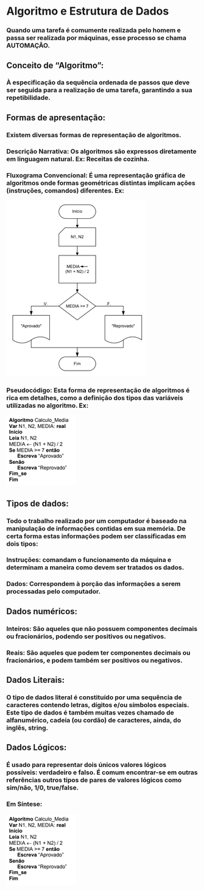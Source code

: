 # Algoritmo e Estrutura de Dados
### Quando uma tarefa é comumente realizada pelo homem e passa ser realizada por máquinas, esse processo se chama AUTOMAÇÃO.
## Conceito de “Algoritmo”:
### À especificação da sequência ordenada de passos que deve ser seguida para a realização de uma tarefa, garantindo a sua repetibilidade.
## Formas de apresentação:
### Existem diversas formas de representação de algoritmos.
### Descrição Narrativa: Os algoritmos são expressos diretamente em linguagem natural. Ex: Receitas de cozinha.
### Fluxograma Convencional: É uma representação gráfica de algoritmos onde formas geométricas distintas implicam ações (instruções, comandos) diferentes. Ex:
![Fluxograma](https://github.com/ERONILDOJUNIOR/AlgoritmosEstruturaDeDados/blob/main/imagens/Captura%20de%20tela%202022-01-03%20202135.png)
### Pseudocódigo: Esta forma de representação de algoritmos é rica em detalhes, como a definição dos tipos das variáveis utilizadas no algoritmo. Ex: 
![algoritmo](https://github.com/ERONILDOJUNIOR/AlgoritmosEstruturaDeDados/blob/main/imagens/Captura%20de%20tela%202022-01-03%20202304.png)
## Tipos de dados:
### Todo o trabalho realizado por um computador é baseado na manipulação de informações contidas em sua memória. De certa forma estas informações podem ser classificadas em dois tipos:
### Instruções: comandam o funcionamento da máquina e determinam a maneira como devem ser tratados os dados.
### Dados: Correspondem à porção das informações a serem processadas pelo computador.
## Dados numéricos:
### Inteiros: São aqueles que   não possuem componentes decimais ou fracionários, podendo ser positivos ou negativos.
### Reais: São aqueles que podem ter componentes decimais ou fracionários, e podem também ser positivos ou negativos.
## Dados Literais: 
### O tipo de dados literal é constituído por uma sequência de caracteres contendo letras, dígitos e/ou símbolos especiais. Este tipo de dados é também muitas vezes chamado de alfanumérico, cadeia (ou cordão) de caracteres, ainda, do inglês, string.
## Dados Lógicos:  
### É usado para representar dois únicos valores lógicos possíveis: verdadeiro e falso. É comum encontrar-se em outras referências outros tipos de pares de valores lógicos como sim/não, 1/0, true/false.
### Em Síntese:
![sintese](https://github.com/ERONILDOJUNIOR/AlgoritmosEstruturaDeDados/blob/main/imagens/sintese.png)
